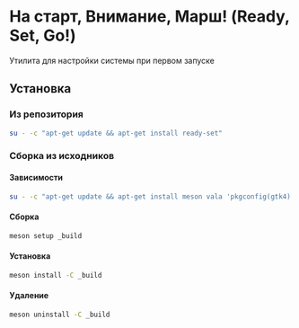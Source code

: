 # На старт, Внимание, Марш! (Ready, Set, Go!)

Утилита для настройки системы при первом запуске

## Установка

### Из репозитория

```sh
su - -c "apt-get update && apt-get install ready-set"
```

### Сборка из исходников

#### Зависимости

```sh
su - -c "apt-get update && apt-get install meson vala 'pkgconfig(gtk4)' 'pkgconfig(libadwaita-1)' 'pkgconfig(gnome-desktop-4)' 'pkgconfig(gee-0.8)' 'pkgconfig(accountsservice)' 'pkgconfig(ibus-1.0)' 'pkgconfig(pwquality)' 'pkgconfig(blueprint-compiler)'"
```

#### Сборка

```sh
meson setup _build
```

#### Установка

```sh
meson install -C _build
```

#### Удаление

```sh
meson uninstall -C _build
```
